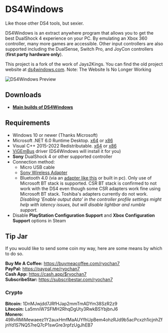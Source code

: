 # DS4Windows

Like those other DS4 tools, but sexier.

DS4Windows is an extract anywhere program that allows you to get the best
DualShock 4 experience on your PC. By emulating an Xbox 360 controller, many
more games are accessible. Other input controllers are also supported including the
DualSense, Switch Pro, and JoyCon controllers (**first party hardware only**).

This project is a fork of the work of Jays2Kings. You can find the old project
website at [ds4windows.com](http://ds4windows.com).
Note: The Website Is No Longer Working

![DS4Windows Preview](https://raw.githubusercontent.com/Ryochan7/DS4Windows/jay/ds4winwpf_screen_20200412.png)

## Downloads

- **[Main builds of DS4Windows](https://github.com/Ryochan7/DS4Windows/releases)**

## Requirements

- Windows 10 or newer (Thanks Microsoft)
- Microsoft .NET 6.0 Runtime Desktop. [x64](https://dotnet.microsoft.com/en-us/download/dotnet/thank-you/runtime-desktop-6.0.16-windows-x64-installer) or [x86](https://dotnet.microsoft.com/en-us/download/dotnet/thank-you/runtime-desktop-6.0.16-windows-x86-installer)
- Visual C++ 2015-2022 Redistributable. [x64](https://aka.ms/vs/17/release/vc_redist.x64.exe) or [x86](https://aka.ms/vs/17/release/vc_redist.x86.exe)
- [ViGEmBus](https://vigem.org/) driver (DS4Windows will install it for you)
- **Sony** DualShock 4 or other supported controller
- Connection method:
  - Micro USB cable
  - [Sony Wireless Adapter](https://www.amazon.com/gp/product/B01KYVLKG2)
  - Bluetooth 4.0 (via an
  [adapter like this](https://www.newegg.com/Product/Product.aspx?Item=N82E16833166126)
  or built in pc). Only use of Microsoft BT stack is supported. CSR BT stack is
  confirmed to not work with the DS4 even though some CSR adapters work fine
  using Microsoft BT stack. Toshiba's adapters currently do not work.
  *Disabling 'Enable output data' in the controller profile settings might help with latency issues, but will disable lightbar and rumble support.*
- Disable **PlayStation Configuration Support** and
**Xbox Configuration Support** options in Steam

## Tip Jar

If you would like to send some coin my way, here are some means by
which to do so.

**Buy Me A Coffee:** https://buymeacoffee.com/ryochan7  
**PayPal:** https://paypal.me/ryochan7  
**Cash App:** https://cash.app/$ryochan7  
**SubscribeStar:** https://subscribestar.com/ryochan7

### Crypto

**Bitcoin:** 1DnMJwjdd7JRfHJap2mmTmADYm38SzR2z9  
**Litecoin:** La5mniW7SFMH2RhqDgUty3RwkBSYbjbnJ6  
**Monero:** 49RvRMiMewaeez1Y2auxHmfMaAUYfhUpBem4ohzRJd9b5acPcxzh1icjnhZfjnYd1S7NQ57reQ7cP1swGre3rpfzUgJhEB7
